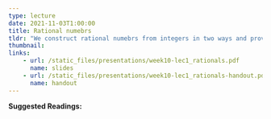 ```yaml
---
type: lecture
date: 2021-11-03T1:00:00
title: Rational numebrs
tldr: "We construct rational numebrs from integers in two ways and prove they are the same."
thumbnail: 
links: 
    - url: /static_files/presentations/week10-lec1_rationals.pdf
      name: slides
    - url: /static_files/presentations/week10-lec1_rationals-handout.pdf
      name: handout
---
```

**Suggested Readings:**


